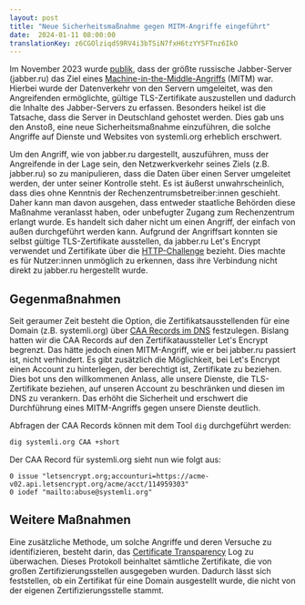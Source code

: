 ```yaml
---
layout: post
title: "Neue Sicherheitsmaßnahme gegen MITM-Angriffe eingeführt"
date:  2024-01-11 08:00:00
translationKey: z6CGOlziqdS9RV4i3bTSiN7fxH6tzYY5FTnz6IkO
---
```


Im November 2023 wurde [publik](https://notes.valdikss.org.ru/jabber.ru-mitm/), dass der größte russische Jabber-Server (jabber.ru) das Ziel eines [Machine-in-the-Middle-Angriffs](https://en.wikipedia.org/wiki/Man-in-the-middle_attack) (MITM) war. Hierbei wurde der Datenverkehr von den Servern umgeleitet, was den Angreifenden ermöglichte, gültige TLS-Zertifikate auszustellen und dadurch die Inhalte des Jabber-Servers zu erfassen. Besonders heikel ist die Tatsache, dass die Server in Deutschland gehostet werden. Dies gab uns den Anstoß, eine neue Sicherheitsmaßnahme einzuführen, die solche Angriffe auf Dienste und Websites von systemli.org erheblich erschwert.<!--more-->

Um den Angriff, wie von jabber.ru dargestellt, auszuführen, muss der Angreifende in der Lage sein, den Netzwerkverkehr seines Ziels (z.B. jabber.ru) so zu manipulieren, dass die Daten über einen Server umgeleitet werden, der unter seiner Kontrolle steht. Es ist äußerst unwahrscheinlich, dass dies ohne Kenntnis der Rechenzentrumsbetreiber:innen geschieht. Daher kann man davon ausgehen, dass entweder staatliche Behörden diese Maßnahme veranlasst haben, oder unbefugter Zugang zum Rechenzentrum erlangt wurde. Es handelt sich daher nicht um einen Angriff, der einfach von außen durchgeführt werden kann. Aufgrund der Angriffsart konnten sie selbst gültige TLS-Zertifikate ausstellen, da jabber.ru Let's Encrypt verwendet und Zertifikate über die [HTTP-Challenge](https://letsencrypt.org/docs/challenge-types/#http-01-challenge) bezieht. Dies machte es für Nutzer:innen unmöglich zu erkennen, dass ihre Verbindung nicht direkt zu jabber.ru hergestellt wurde.

## Gegenmaßnahmen

Seit geraumer Zeit besteht die Option, die Zertifikatsausstellenden für eine Domain (z.B. systemli.org) über [CAA Records im DNS](https://en.wikipedia.org/wiki/DNS_Certification_Authority_Authorization) festzulegen. Bislang hatten wir die CAA Records auf den Zertifikataussteller Let's Encrypt begrenzt. Das hätte jedoch einen MITM-Angriff, wie er bei jabber.ru passiert ist, nicht verhindert. Es gibt zusätzlich die Möglichkeit, bei Let's Encrypt einen Account zu hinterlegen, der berechtigt ist, Zertifikate zu beziehen. Dies bot uns den willkommenen Anlass, alle unsere Dienste, die TLS-Zertifikate beziehen, auf unseren Account zu beschränken und diesen im DNS zu verankern. Das erhöht die Sicherheit und erschwert die Durchführung eines MITM-Angriffs gegen unsere Dienste deutlich.

Abfragen der CAA Records können mit dem Tool `dig` durchgeführt werden:

```bash
dig systemli.org CAA +short
```

Der CAA Record für systemli.org sieht nun wie folgt aus:

```text
0 issue "letsencrypt.org;accounturi=https://acme-v02.api.letsencrypt.org/acme/acct/114959303"
0 iodef "mailto:abuse@systemli.org"
```

## Weitere Maßnahmen

Eine zusätzliche Methode, um solche Angriffe und deren Versuche zu identifizieren, besteht darin, das [Certificate Transparency](https://certificate.transparency.dev/) Log zu überwachen. Dieses Protokoll beinhaltet sämtliche Zertifikate, die von großen Zertifizierungsstellen ausgegeben wurden. Dadurch lässt sich feststellen, ob ein Zertifikat für eine Domain ausgestellt wurde, die nicht von der eigenen Zertifizierungsstelle stammt.
